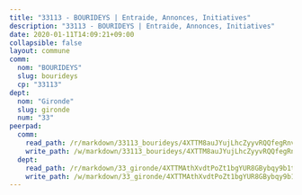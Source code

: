 ```yaml
---
title: "33113 - BOURIDEYS | Entraide, Annonces, Initiatives"
description: "33113 - BOURIDEYS | Entraide, Annonces, Initiatives"
date: 2020-01-11T14:09:21+09:00
collapsible: false
layout: commune
comm:
  nom: "BOURIDEYS"
  slug: bourideys
  cp: "33113"
dept:
  nom: "Gironde"
  slug: gironde
  num: "33"
peerpad:
  comm:
    read_path: /r/markdown/33113_bourideys/4XTTM8auJYujLhcZyyvRQQfegRnvJio3jnHCbH7bsTuoneFNH
    write_path: /w/markdown/33113_bourideys/4XTTM8auJYujLhcZyyvRQQfegRnvJio3jnHCbH7bsTuoneFNH-K3TgUSd5nYmWX6bX7W5JkqbKfmSXT5CXZsjZG4jEwNXKqPf6b38UnVAm4XpSEMEjyZBjsHSQPoohTvvJRAJ8eZPij1ahBVzJ2cpgs6cK4tTbzm1vnfEmQHQebr8gYZtz48ADE5Nh
  dept:
    read_path: /r/markdown/33_gironde/4XTTMAthXvdtPoZt1bgYUR8GBybqy9b1tLUaaKDw5iKj57LRt
    write_path: /w/markdown/33_gironde/4XTTMAthXvdtPoZt1bgYUR8GBybqy9b1tLUaaKDw5iKj57LRt-K3TgU8ogmN5s8hbKrZhkV9P1KQiFepNWXjoYRvdMTW1jt7eRXTmrjG677tN9mcUTsALjzYGgb8mvcrYPJn2Jd8cTiBmF9aZcbgdcQL1kzCPJnSf6X8tpEcGPdTr5qT6cQqEpt6oQ
---
```


